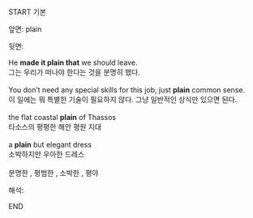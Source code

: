 START
기본

앞면:
plain


뒷면:
<div>He <b>made it plain that</b> we should leave. <br></div><div>그는 우리가 떠나야 한다는 것을 분명히 했다.<br><br>You don’t need any special skills for this job, just <b>plain</b> common sense.<br>이 일에는 뭐 특별한 기술이 필요하지 않다. 그냥 일반적인 상식만 있으면 된다.<br><br><div>the flat coastal <b>plain</b> of Thassos </div><div>타소스의 평평한 해안 평원 지대</div><div><br></div><div><div>a <b>plain</b> but elegant dress </div><div>소박하지만 우아한 드레스</div></div><br>분명한 , 평범한 , 소박한 , 평야<br></div>


해석:

END